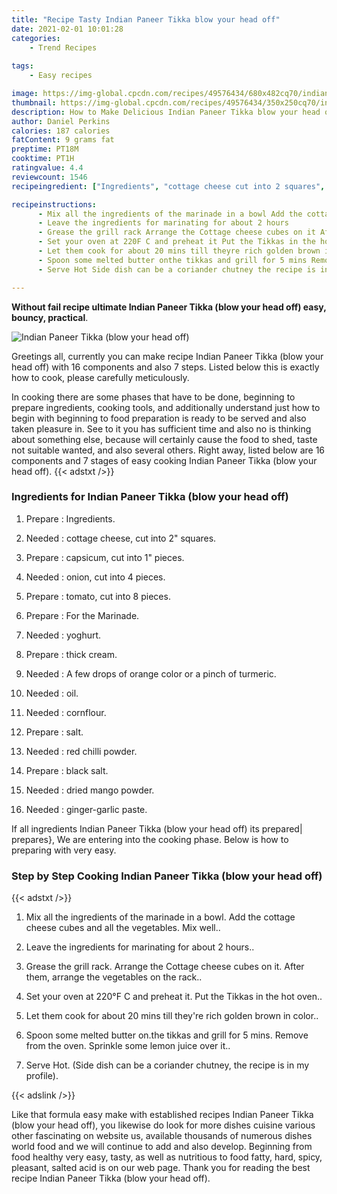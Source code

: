 ```yaml
---
title: "Recipe Tasty Indian Paneer Tikka blow your head off"
date: 2021-02-01 10:01:28
categories:
    - Trend Recipes
    
tags:
    - Easy recipes

image: https://img-global.cpcdn.com/recipes/49576434/680x482cq70/indian-paneer-tikka-blow-your-head-off-recipe-main-photo.jpg
thumbnail: https://img-global.cpcdn.com/recipes/49576434/350x250cq70/indian-paneer-tikka-blow-your-head-off-recipe-main-photo.jpg
description: How to Make Delicious Indian Paneer Tikka blow your head off with 16 ingredients and 7 stages of easy cooking.
author: Daniel Perkins
calories: 187 calories
fatContent: 9 grams fat
preptime: PT18M
cooktime: PT1H
ratingvalue: 4.4
reviewcount: 1546
recipeingredient: ["Ingredients", "cottage cheese cut into 2 squares", "capsicum cut into 1 pieces", "onion cut into 4 pieces", "tomato cut into 8 pieces", "For the Marinade", "yoghurt", "thick cream", "A few drops of orange color or a pinch of turmeric", "oil", "cornflour", "salt", "red chilli powder", "black salt", "dried mango powder", "gingergarlic paste"]

recipeinstructions: 
      - Mix all the ingredients of the marinade in a bowl Add the cottage cheese cubes and all the vegetables Mix well 
      - Leave the ingredients for marinating for about 2 hours 
      - Grease the grill rack Arrange the Cottage cheese cubes on it After them arrange the vegetables on the rack 
      - Set your oven at 220F C and preheat it Put the Tikkas in the hot oven 
      - Let them cook for about 20 mins till theyre rich golden brown in color 
      - Spoon some melted butter onthe tikkas and grill for 5 mins Remove from the oven Sprinkle some lemon juice over it 
      - Serve Hot Side dish can be a coriander chutney the recipe is in my profile

---
```




**Without fail recipe ultimate Indian Paneer Tikka (blow your head off) easy, bouncy, practical**. 


![Indian Paneer Tikka (blow your head off)](https://img-global.cpcdn.com/recipes/49576434/680x482cq70/indian-paneer-tikka-blow-your-head-off-recipe-main-photo.jpg "Indian Paneer Tikka (blow your head off)")




Greetings all, currently you can make recipe Indian Paneer Tikka (blow your head off) with 16 components and also 7 steps. Listed below this is exactly how to cook, please carefully meticulously.

In cooking there are some phases that have to be done, beginning to prepare ingredients, cooking tools, and additionally understand just how to begin with beginning to food preparation is ready to be served and also taken pleasure in. See to it you has sufficient time and also no is thinking about something else, because will certainly cause the food to shed, taste not suitable wanted, and also several others. Right away, listed below are 16 components and 7 stages of easy cooking Indian Paneer Tikka (blow your head off).
{{< adstxt />}}

### Ingredients for Indian Paneer Tikka (blow your head off)


1. Prepare  : Ingredients.

1. Needed  : cottage cheese, cut into 2&#34; squares.

1. Prepare  : capsicum, cut into 1&#34; pieces.

1. Needed  : onion, cut into 4 pieces.

1. Prepare  : tomato, cut into 8 pieces.

1. Prepare  : For the Marinade.

1. Needed  : yoghurt.

1. Prepare  : thick cream.

1. Needed  : A few drops of orange color or a pinch of turmeric.

1. Needed  : oil.

1. Needed  : cornflour.

1. Prepare  : salt.

1. Needed  : red chilli powder.

1. Prepare  : black salt.

1. Needed  : dried mango powder.

1. Needed  : ginger-garlic paste.



If all ingredients Indian Paneer Tikka (blow your head off) its prepared| prepares}, We are entering into the cooking phase. Below is how to preparing with very easy.

### Step by Step Cooking Indian Paneer Tikka (blow your head off)

{{< adstxt />}}


1. Mix all the ingredients of the marinade in a bowl. Add the cottage cheese cubes and all the vegetables. Mix well..



1. Leave the ingredients for marinating for about 2 hours..



1. Grease the grill rack. Arrange the Cottage cheese cubes on it. After them, arrange the vegetables on the rack..



1. Set your oven at 220°F C and preheat it. Put the Tikkas in the hot oven..



1. Let them cook for about 20 mins till they&#39;re rich golden brown in color..



1. Spoon some melted butter on.the tikkas and grill for 5 mins. Remove from the oven. Sprinkle some lemon juice over it..



1. Serve Hot. (Side dish can be a coriander chutney, the recipe is in my profile).





{{< adslink />}}

Like that formula easy make with established recipes Indian Paneer Tikka (blow your head off), you likewise do look for more dishes cuisine various other fascinating on website us, available thousands of numerous dishes world food and we will continue to add and also develop. Beginning from food healthy very easy, tasty, as well as nutritious to food fatty, hard, spicy, pleasant, salted acid is on our web page. Thank you for reading the best recipe Indian Paneer Tikka (blow your head off).
